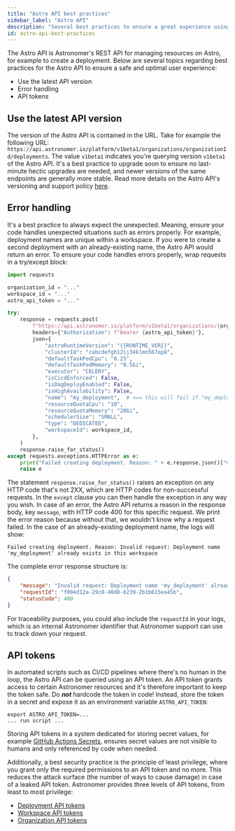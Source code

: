 ```yaml
---
title: "Astro API best practices"
sidebar_label: "Astro API"
description: "Several best practices to ensure a great experience using the Astro API"
id: astro-api-best-practices
---
```


The Astro API is Astronomer's REST API for managing resources on Astro, for example to create a deployment. Below are several topics regarding best practices for the Astro API to ensure a safe and optimal user experience:

- Use the latest API version
- Error handling
- API tokens

## Use the latest API version

The version of the Astro API is contained in the URL. Take for example the following URL: `https://api.astronomer.io/platform/v1beta1/organizations/organizationId/deployments`. The value `v1beta1` indicates you're querying version `v1beta1` of the Astro API. It's a best practice to upgrade soon to ensure no last-minute hectic upgrades are needed, and newer versions of the same endpoints are generally more stable. Read more details on the Astro API's versioning and support policy [here](https://www.astronomer.io/docs/astro/api/versioning-and-support).

## Error handling

It's a best practice to always expect the unexpected. Meaning, ensure your code handles unexpected situations such as errors properly. For example, deployment names are unique within a workspace. If you were to create a second deployment with an already-existing name, the Astro API would return an error. To ensure your code handles errors properly, wrap requests in a try/except block:

```python
import requests

organization_id = "..."
workspace_id = "..."
astro_api_token = "..."

try:
    response = requests.post(
        f"https://api.astronomer.io/platform/v1beta1/organizations/{organization_id}/deployments",
        headers={"Authorization": f"Bearer {astro_api_token}"},
        json={
            "astroRuntimeVersion": "{{RUNTIME_VER}}",
            "clusterId": "cabcdefgh12ij34klmn567op8",
            "defaultTaskPodCpu": "0.25",
            "defaultTaskPodMemory": "0.5Gi",
            "executor": "CELERY",
            "isCicdEnforced": False,
            "isDagDeployEnabled": False,
            "isHighAvailability": False,
            "name": "my_deployment",  # <== this will fail if "my_deployment" already exists
            "resourceQuotaCpu": "10",
            "resourceQuotaMemory": "20Gi",
            "schedulerSize": "SMALL",
            "type": "DEDICATED",
            "workspaceId": workspace_id,
        },
    )
    response.raise_for_status()
except requests.exceptions.HTTPError as e:
    print("Failed creating deployment. Reason: " + e.response.json()["message"])
    raise e
```

The statement `response.raise_for_status()` raises an exception on any HTTP code that's not 2XX, which are HTTP codes for non-successful requests. In the `except` clause you can then handle the exception in any way you wish. In case of an error, the Astro API returns a reason in the response body, key `message`, with HTTP code 400 for this specific request. We print the error reason because without that, we wouldn't know why a request failed. In the case of an already-existing deployment name, the logs will show:

```text
Failed creating deployment. Reason: Invalid request: Deployment name 'my_deployment' already exists in this workspace
```

The complete error response structure is:

```json
{
    "message": "Invalid request: Deployment name 'my_deployment' already exists in this workspace",
    "requestId": "f004d12a-29c8-40d8-b239-2b1b615ea45b",
    "statusCode": 400
}
```

For traceability purposes, you could also include the `requestId` in your logs, which is an internal Astronomer identifier that Astronomer support can use to track down your request.

## API tokens

In automated scripts such as CI/CD pipelines where there's no human in the loop, the Astro API can be queried using an API token. An API token grants access to certain Astronomer resources and it's therefore important to keep the token safe. Do **_not_** hardcode the token in code! Instead, store the token in a secret and expose it as an environment variable `ASTRO_API_TOKEN`:

```shell
export ASTRO_API_TOKEN=...
... run script ...
```

Storing API tokens in a system dedicated for storing secret values, for example [GitHub Actions Secrets](https://docs.github.com/en/actions/security-guides/using-secrets-in-github-actions#creating-secrets-for-a-repository), ensures secret values are not visible to humans and only referenced by code when needed. 

Additionally, a best security practice is the principle of least privilege, where you grant only the required permissions to an API token and no more. This reduces the attack surface (the number of ways to cause damage) in case of a leaked API token. Astronomer provides three levels of API tokens, from least to most privilege:

- [Deployment API tokens](deployment-api-tokens.md)
- [Workspace API tokens](workspace-api-tokens.md)
- [Organization API tokens](organization-api-tokens.md)
